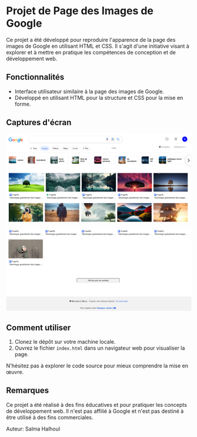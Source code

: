 # Projet de Page des Images de Google 

Ce projet a été développé pour reproduire l'apparence de la page des images de Google en utilisant HTML et CSS. Il s'agit d'une initiative visant à explorer et à mettre en pratique les compétences de conception et de développement web.

## Fonctionnalités

- Interface utilisateur similaire à la page des images de Google.
- Développé en utilisant HTML pour la structure et CSS pour la mise en forme.

## Captures d'écran

![Capture d'écran de la page d'accueil](./img/google-image1.png)

![Capture d'écran de la page d'accueil](./img/google-image2.png)

## Comment utiliser

1. Clonez le dépôt sur votre machine locale.
2. Ouvrez le fichier `index.html` dans un navigateur web pour visualiser la page.

N'hésitez pas à explorer le code source pour mieux comprendre la mise en œuvre.

## Remarques

Ce projet a été réalisé à des fins éducatives et pour pratiquer les concepts de développement web. Il n'est pas affilié à Google et n'est pas destiné à être utilisé à des fins commerciales.

Auteur: Salma Halhoul
